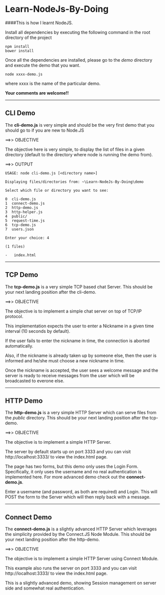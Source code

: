 Learn-NodeJs-By-Doing
=====================

####This is how I learnt NodeJS.

Install all dependencies by executing the following command in the root directory of the project

```shell
npm install
bower install
```

Once all the dependencies are installed, please go to the *demo* directory and execute the demo that you want.

```shell
node xxxx-demo.js
```
where xxxx is the name of the particular demo.

**Your comments are welcome!!**

___

## CLI Demo

The **cli-demo.js** is very simple and should be the very first demo that you should go to if you are new to Node.JS

==>> OBJECTIVE

The objective here is very simple, to display the list of files in a given directory (default to the directory where node is running the demo from).

==>> OUTPUT

```shell
USAGE: node cli-demo.js [<directory name>]

Displaying files/directories from: ~\Learn-NodeJs-By-Doing\demo

Select which file or directory you want to see:

0  cli-demo.js
1  connect-demo.js
2  http-demo.js
3  http-helper.js
4  public/
5  request-time.js
6  tcp-demo.js
7  users.json

Enter your choice: 4

(1 files)

-   index.html
```
___

## TCP Demo

The **tcp-demo.js** is a very simple TCP based chat Server. This should be your next landing position after the cli-demo.

==>> OBJECTIVE

The objective is to implement a simple chat server on top of TCP/IP protocol.

This implementation expects the user to enter a Nickname in a given time interval (10 seconds by default).

If the user fails to enter the nickname in time, the connection is aborted automatically.

Also, if the nickname is already taken up by someone else, then the user is informed and he/she must choose a new nickname in time.

Once the nickname is accepted, the user sees a welcome message and the server is ready to receive messages from the user which will be broadcasted to everone else.

___

## HTTP Demo

The **http-demo.js** is a very simple HTTP Server which can serve files from the *public* directory. This should be your next landing position after the tcp-demo.

==>> OBJECTIVE

The objective is to implement a simple HTTP Server.

The server by default starts up on port 3333 and you can visit http://localhost:3333/ to view the index.html page.

The page has two forms, but this demo only uses the Login Form. Specifically, it only uses the username and no real authentication is implemented here. For more advanced demo check out the **connect-demo.js**.

Enter a username (and password, as both are required) and Login. This will POST the form to the Server which will then reply back with a message.

___

## Connect Demo

The **connect-demo.js** is a slightly advanced HTTP Server which leverages the simplicity provided by the Connect.JS Node Module. This should be your next landing position after the http-demo.

==>> OBJECTIVE

The objective is to implement a simple HTTP Server using Connect Module.

This example also runs the server on port 3333 and you can visit http://localhost:3333/ to view the index.html page.

This is a slightly advanced demo, showing Session management on server side and somewhat real authentication.


